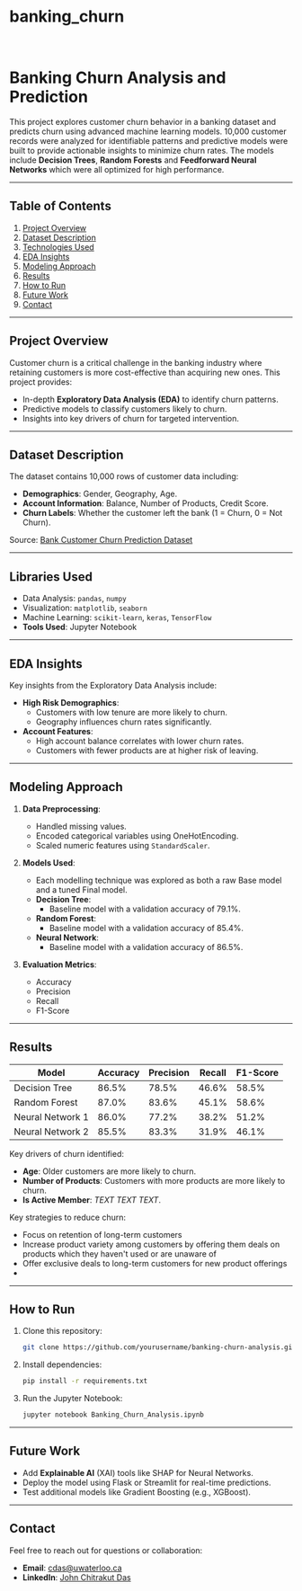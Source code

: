 # banking_churn

<br>

# **Banking Churn Analysis and Prediction**

This project explores customer churn behavior in a banking dataset and predicts churn using advanced machine learning models. 10,000 customer records were analyzed for identifiable patterns and predictive models were built to provide actionable insights to minimize churn rates. The models include **Decision Trees**, **Random Forests** and **Feedforward Neural Networks** which were all optimized for high performance.

---

## **Table of Contents**
1. [Project Overview](#project-overview)
2. [Dataset Description](#dataset-description)
3. [Technologies Used](#technologies-used)
4. [EDA Insights](#eda-insights)
5. [Modeling Approach](#modeling-approach)
6. [Results](#results)
7. [How to Run](#how-to-run)
8. [Future Work](#future-work)
9. [Contact](#contact)

---

## **Project Overview**
Customer churn is a critical challenge in the banking industry where retaining customers is more cost-effective than acquiring new ones. This project provides:
- In-depth **Exploratory Data Analysis (EDA)** to identify churn patterns.
- Predictive models to classify customers likely to churn.
- Insights into key drivers of churn for targeted intervention.

---

## **Dataset Description**
The dataset contains 10,000 rows of customer data including:
- **Demographics**: Gender, Geography, Age.
- **Account Information**: Balance, Number of Products, Credit Score.
- **Churn Labels**: Whether the customer left the bank (1 = Churn, 0 = Not Churn).

Source: [Bank Customer Churn Prediction Dataset](https://www.kaggle.com/datasets/saurabhbadole/bank-customer-churn-prediction-dataset)

---

## **Libraries Used**
  - Data Analysis: `pandas`, `numpy`
  - Visualization: `matplotlib`, `seaborn`
  - Machine Learning: `scikit-learn`, `keras`, `TensorFlow`
- **Tools Used**: Jupyter Notebook

---

## **EDA Insights**
Key insights from the Exploratory Data Analysis include:
- **High Risk Demographics**:
  - Customers with low tenure are more likely to churn.
  - Geography influences churn rates significantly.
- **Account Features**:
  - High account balance correlates with lower churn rates.
  - Customers with fewer products are at higher risk of leaving.

---

## **Modeling Approach**
1. **Data Preprocessing**:
   - Handled missing values.
   - Encoded categorical variables using OneHotEncoding.
   - Scaled numeric features using `StandardScaler`.

2. **Models Used**:
   - Each modelling technique was explored as both a raw Base model and a tuned Final model. 
   - **Decision Tree**:
     - Baseline model with a validation accuracy of 79.1%.
   - **Random Forest**:
     - Baseline model with a validation accuracy of 85.4%.
   - **Neural Network**:
     - Baseline model with a validation accuracy of 86.5%.

3. **Evaluation Metrics**:
   - Accuracy
   - Precision
   - Recall
   - F1-Score

---

## **Results**
| Model             | Accuracy | Precision | Recall | F1-Score |
|--------------------|----------|-----------|--------|----------|
| Decision Tree      | 86.5%      | 78.5%       | 46.6%    | 58.5%      |
| Random Forest      | 87.0%      | 83.6%       | 45.1%    | 58.6%      |
| Neural Network 1   | 86.0%      | 77.2%       | 38.2%    | 51.2%      |
| Neural Network 2   | 85.5%      | 83.3%       | 31.9%    | 46.1%      |

Key drivers of churn identified:
- **Age**: Older customers are more likely to churn.
- **Number of Products**: Customers with more products are more likely to churn.
- **Is Active Member**: *TEXT TEXT TEXT*.

Key strategies to reduce churn:
- Focus on retention of long-term customers
- Increase product variety among customers by offering them deals on products which they haven't used or are unaware of
- Offer exclusive deals to long-term customers for new product offerings
- 

---

## **How to Run**
1. Clone this repository:
   ```bash
   git clone https://github.com/yourusername/banking-churn-analysis.git
   ```
2. Install dependencies:
   ```bash
   pip install -r requirements.txt
   ```
3. Run the Jupyter Notebook:
   ```bash
   jupyter notebook Banking_Churn_Analysis.ipynb
   ```

---

## **Future Work**
- Add **Explainable AI** (XAI) tools like SHAP for Neural Networks.
- Deploy the model using Flask or Streamlit for real-time predictions.
- Test additional models like Gradient Boosting (e.g., XGBoost).

---

## **Contact**
Feel free to reach out for questions or collaboration:
- **Email**: cdas@uwaterloo.ca
- **LinkedIn**: [John Chitrakut Das](https://www.linkedin.com/in/chitrakut-das-4b615724b/)
